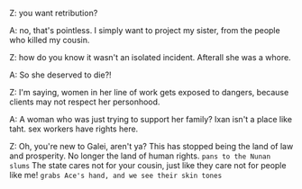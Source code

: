 Z: you want retribution?

A: no, that's pointless. I simply want to project my sister, from the people who killed my cousin.

Z: how do you know it wasn't an isolated incident. Afterall she was a whore.

A: So she deserved to die?!

Z: I'm  saying, women in her line of work gets exposed to dangers, because clients may not respect her personhood.

A: A woman who was just trying to support her family? Ixan isn't a place like taht. sex workers have rights here.

Z: Oh, you're new to Galei, aren't ya? This has stopped being the land of law and prosperity. No longer the land of human rights. `pans to the Nunan slums` The state cares not for your cousin, just like they care not for people like me! `grabs Ace's hand, and we see their skin tones`